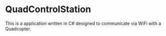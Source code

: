 # QuadControlStation

This is a application written in C# designed to communicate via WiFi with a Quadcopter. 
